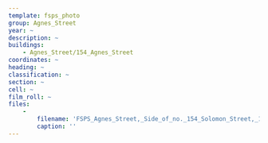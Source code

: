 ```yaml
---
template: fsps_photo
group: Agnes_Street
year: ~
description: ~
buildings:
    - Agnes_Street/154_Agnes_Street
coordinates: ~
heading: ~
classification: ~
section: ~
cell: ~
film_roll: ~
files:
    -
        filename: 'FSPS_Agnes_Street,_Side_of_no._154_Solomon_Street,_18-13-79.png'
        caption: ''
---
```

